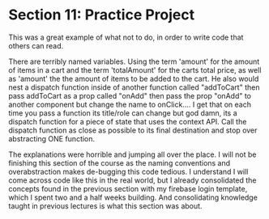# Section 11: Practice Project

This was a great example of what not to do, in order to write code that others can read.

There are terribly named variables. Using the term 'amount' for the amount of items in a cart and the term 'totalAmount' for the carts total price, as well as 'amount' the the amount of items to be added to the cart. He also would nest a dispatch function inside of another function called "addToCart" then pass addToCart as a prop called "onAdd" then pass the prop "onAdd" to another component but change the name to onClick.... I get that on each time you pass a function its title/role can change but god damn, its a dispatch function for a piece of state that uses the context API. Call the dispatch function as close as possible to its final destination and stop over abstracting ONE function.

The explanations were horrible and jumping all over the place. I will not be finishing this section of the course as the naming conventions and overabstraction makes de-bugging this code tedious. I understand I will come across code like this in the real world, but I already consolidated the concepts found in the previous section with my firebase login template, which I spent two and a half weeks building. And consolidating knowledge taught in previous lectures is what this section was about.
